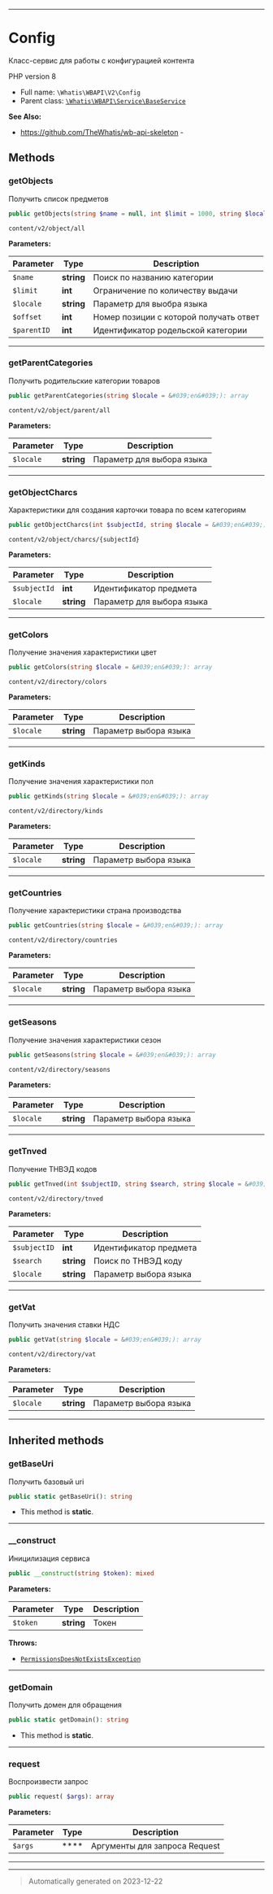 ***

# Config

Класс-сервис для работы
с конфигурацией контента

PHP version 8

* Full name: `\Whatis\WBAPI\V2\Config`
* Parent class: [`\Whatis\WBAPI\Service\BaseService`](../Service/BaseService.md)

**See Also:**

* https://github.com/TheWhatis/wb-api-skeleton - 




## Methods


### getObjects

Получить список предметов

```php
public getObjects(string $name = null, int $limit = 1000, string $locale = &#039;en&#039;, int $offset, int $parentID = null): array
```

`content/v2/object/all`






**Parameters:**

| Parameter | Type | Description |
|-----------|------|-------------|
| `$name` | **string** | Поиск по названию категории |
| `$limit` | **int** | Ограничение по количеству выдачи |
| `$locale` | **string** | Параметр для выобра языка |
| `$offset` | **int** | Номер позиции с которой получать ответ |
| `$parentID` | **int** | Идентификатор родельской категории |





***

### getParentCategories

Получить родительские категории товаров

```php
public getParentCategories(string $locale = &#039;en&#039;): array
```

`content/v2/object/parent/all`






**Parameters:**

| Parameter | Type | Description |
|-----------|------|-------------|
| `$locale` | **string** | Параметр для выбора языка |





***

### getObjectCharcs

Характеристики для создания карточки товара
по всем категориям

```php
public getObjectCharcs(int $subjectId, string $locale = &#039;en&#039;): array
```

`content/v2/object/charcs/{subjectId}`






**Parameters:**

| Parameter | Type | Description |
|-----------|------|-------------|
| `$subjectId` | **int** | Идентификатор предмета |
| `$locale` | **string** | Параметр для выбора языка |





***

### getColors

Получение значения характеристики цвет

```php
public getColors(string $locale = &#039;en&#039;): array
```

`content/v2/directory/colors`






**Parameters:**

| Parameter | Type | Description |
|-----------|------|-------------|
| `$locale` | **string** | Параметр выбора языка |





***

### getKinds

Получение значения характеристики пол

```php
public getKinds(string $locale = &#039;en&#039;): array
```

`content/v2/directory/kinds`






**Parameters:**

| Parameter | Type | Description |
|-----------|------|-------------|
| `$locale` | **string** | Параметр выбора языка |





***

### getCountries

Получение характеристики страна
производства

```php
public getCountries(string $locale = &#039;en&#039;): array
```

`content/v2/directory/countries`






**Parameters:**

| Parameter | Type | Description |
|-----------|------|-------------|
| `$locale` | **string** | Параметр выбора языка |





***

### getSeasons

Получение значения характеристики сезон

```php
public getSeasons(string $locale = &#039;en&#039;): array
```

`content/v2/directory/seasons`






**Parameters:**

| Parameter | Type | Description |
|-----------|------|-------------|
| `$locale` | **string** | Параметр выбора языка |





***

### getTnved

Получение ТНВЭД кодов

```php
public getTnved(int $subjectID, string $search, string $locale = &#039;en&#039;): array
```

`content/v2/directory/tnved`






**Parameters:**

| Parameter | Type | Description |
|-----------|------|-------------|
| `$subjectID` | **int** | Идентификатор предмета |
| `$search` | **string** | Поиск по ТНВЭД коду |
| `$locale` | **string** | Параметр выбора языка |





***

### getVat

Получить значения ставки НДС

```php
public getVat(string $locale = &#039;en&#039;): array
```

`content/v2/directory/vat`






**Parameters:**

| Parameter | Type | Description |
|-----------|------|-------------|
| `$locale` | **string** | Параметр выбора языка |





***


## Inherited methods


### getBaseUri

Получить базовый uri

```php
public static getBaseUri(): string
```



* This method is **static**.








***

### __construct

Иницилизация сервиса

```php
public __construct(string $token): mixed
```








**Parameters:**

| Parameter | Type | Description |
|-----------|------|-------------|
| `$token` | **string** | Токен |




**Throws:**

- [`PermissionsDoesNotExistsException`](../Exceptions/PermissionsDoesNotExistsException.md)



***

### getDomain

Получить домен для обращения

```php
public static getDomain(): string
```



* This method is **static**.








***

### request

Воспроизвести запрос

```php
public request( $args): array
```








**Parameters:**

| Parameter | Type | Description |
|-----------|------|-------------|
| `$args` | **** | Аргументы для запроса Request |





***


***
> Automatically generated on 2023-12-22

